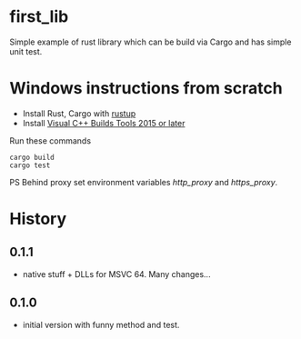 # first_lib

Simple example of rust library which can be build via Cargo and has simple unit test.

# Windows instructions from scratch

 * Install Rust, Cargo with [rustup](https://www.rust-lang.org/en-US/install.html)
 * Install [Visual C++ Builds Tools 2015 or later](https://visualstudio.microsoft.com/ru/thank-you-downloading-visual-studio/?sku=BuildTools&rel=15)

Run these commands

```
cargo build
cargo test
```

PS Behind proxy set environment variables *http_proxy* and *https_proxy*.

# History

## 0.1.1
  - native stuff + DLLs for MSVC 64. Many changes...

## 0.1.0
  - initial version with funny method and test.